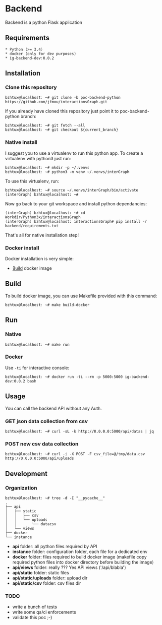 # Backend

Backend is a python Flask application

## Requirements

```
* Python (>= 3.4)
* docker (only for dev purposes)
* ig-backend-dev:0.0.2
```

## Installation

### Clone this repository

```
bzhtux@localhost: ~# git clone -b poc-backend-python https://github.com/jfmou/interactionsGraph.git
```
If you already have cloned this repository just point it to poc-backend-python branch: 

```
bzhtux@localhost: ~# git fetch --all
bzhtux@localhost: ~# git checkout ${current_branch}
```

### Native install

I suggest you to use a virtualenv to run this python app. To create a virtualenv with python3 just run:

```
bzhtux@localhost: ~# mkdir -p ~/.venvs
bzhtux@localhost: ~# python3 -m venv ~/.venvs/interGraph
```

To use this virtualenv, run:

```
bzhtux@localhost: ~# source ~/.venvs/interGraph/bin/activate
(interGraph) bzhtux@localhost: ~# 
```

Now go back to your git workspace and install python dependancies:

```
(interGraph) bzhtux@localhost: ~# cd Workdir/Python3x/interactionsGraph
(interGraph) bzhtux@localhost: interactionsGraph# pip install -r backend/requirements.txt
```
That's all for native installation step!

### Docker install

Docker installation is very simple:

 * [Build](#build) docker image


## Build

To build docker image, you can use Makefile provided with this command:

```
bzhtux@localhost: ~# make build-docker
```

## Run

### Native

```
bzhtux@localhost: ~# make run
```

### Docker

Use `-ti` for interactive console:

```
bzhtux@localhost: ~# docker run -ti --rm -p 5000:5000 ig-backend-dev:0.0.2 bash
```

## Usage

You can call the backend API without any Auth.

### GET json data collection from csv

```
bzhtux@localhost: ~# curl -sL -k http://0.0.0.0:5000/api/datas | jq
```

### POST new csv data collection

```
bzhtux@localhost: ~# curl -i -X POST -F csv_file=@/tmp/data.csv http://0.0.0.0:5000/api/uploads
```

## Development

### Organization

```
bzhtux@localhost: ~# tree -d -I "__pycache__"
.
├── api
│   ├── static
│   │   ├── csv
│   │   └── uploads
│   │       └── datacsv
│   └── views
├── docker
└── instance
```
* **api** folder: all python files required by API
* **instance** folder: configuration folder, each file for a dedicated env
* **docker** folder: files required to build docker image (makefile copy required python files into docker directory before building the image)
* **api/views** folder: really ??? Yes API views ('/api/blabla')
* **api/static** folder: static files
* **api/static/uploads** folder: upload dir
* **api/static/csv** folder: csv files dir

### TODO

* write a bunch of tests
* write some qa/ci enforcements
* validate this poc ;-)